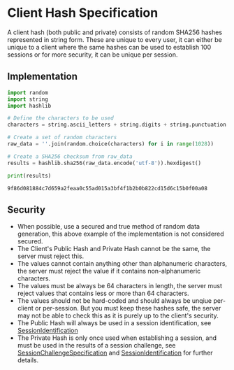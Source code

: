 # Client Hash Specification

A client hash (both public and private) consists of random SHA256 hashes
represented in string form. These are unique to every user, it can either
be unique to a client where the same hashes can be used to establish 100
sessions or for more security, it can be unique per session.

## Implementation

```python
import random
import string
import hashlib

# Define the characters to be used
characters = string.ascii_letters + string.digits + string.punctuation

# Create a set of random characters
raw_data = ''.join(random.choice(characters) for i in range(1028))

# Create a SHA256 checksum from raw_data
results = hashlib.sha256(raw_data.encode('utf-8')).hexdigest()

print(results)
```

```
9f86d081884c7d659a2feaa0c55ad015a3bf4f1b2b0b822cd15d6c15b0f00a08
```

## Security

 - When possible, use a secured and true method of random data generation, this above example of the implementation is not considered secured.
 - The Client's Public Hash and Private Hash cannot be the same, the server must reject this.
 - The values cannot contain anything other than alphanumeric characters, the server must reject the value if it contains non-alphanumeric characters.
 - The values must be always be 64 characters in length, the server must reject values that contains less or more than 64 characters.
 - The values should not be hard-coded and should always be unqiue per-client or per-session. But you must keep these hashes safe, the server may not be able to check this as it is purely up to the client's security.
 - The Public Hash will always be used in a session identification, see [SessionIdentification](../Objects/SessionIdentification.md)
 - The Private Hash is only once used when establishing a session, and must be used in the results of a session challenge, see [SessionChallengeSpecification](SessionChallengeSpecification.md) and [SessionIdentification](../Objects/SessionIdentification.md) for further details.